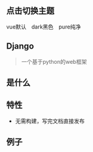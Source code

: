 ## 点击切换主题


<div class="demo-theme-preview">
  <a data-theme="vue">vue默认</a>
  <a data-theme="dark">dark黑色</a>
  <a data-theme="pure">pure纯净</a>
</div>


<style>
  .demo-theme-preview a {
    padding-right: 10px;
  }

  .demo-theme-preview a:hover {
    text-decoration: underline;
    cursor: pointer;
  }
</style>

<script>
  var preview = Docsify.dom.find('.demo-theme-preview');
  var themes = Docsify.dom.findAll('[rel="stylesheet"]');

  preview.onclick = function (e) {
    var title = e.target.getAttribute('data-theme')

    themes.forEach(function (theme) {
      theme.disabled = theme.title !== title
    });
  };
</script>


## Django

> 一个基于python的web框架

## 是什么



## 特性
- 无需构建，写完文档直接发布


## 例子



